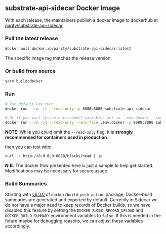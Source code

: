 ## substrate-api-sidecar Docker Image

With each release, the maintainers publish a docker image to dockerhub at [parity/substrate-api-sidecar](https://hub.docker.com/r/parity/substrate-api-sidecar/tags?page=1&ordering=last_updated)

### Pull the latest release

```bash
docker pull docker.io/parity/substrate-api-sidecar:latest
```

The specific image tag matches the release version.

### Or build from source

```bash
yarn build:docker
```

### Run

```bash
# For default use run:
docker run --rm -it --read-only -p 8080:8080 substrate-api-sidecar

# Or if you want to use environment variables set in `.env.docker`, run:
docker run --rm -it --read-only --env-file .env.docker -p 8080:8080 substrate-api-sidecar
```

**NOTE**: While you could omit the `--read-only` flag, it is **strongly recommended for containers used in production**.

then you can test with:

```bash
curl -s http://0.0.0.0:8080/blocks/head | jq
```

**N.B.** The docker flow presented here is just a sample to help get started. Modifications may be necessary for secure usage.

### Build Summaries

Starting with [v6.0.0](https://github.com/docker/build-push-action/releases/tag/v6.0.0) of `docker/build-push-action` package, Docker-build summaries are generated and exported by default.
Currently in Sidecar we do not have a major need to keep records of Docker builds, so we have disabled this feature by setting the `DOCKER_BUILD_RECORD_UPLOAD` and `DOCKER_BUILD_SUMMARY` environment variables to `false`.
If this is needed in the future maybe for debugging reasons, we can adjust these variables accordingly.